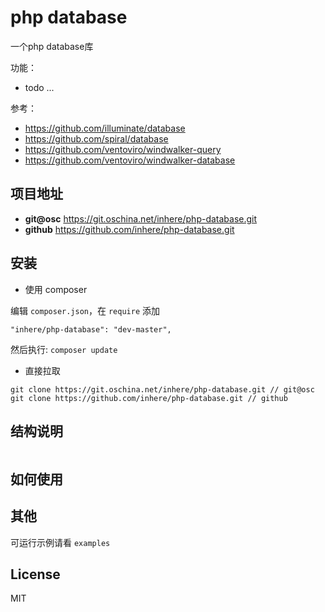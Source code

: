 # php database

一个php database库

功能：

- todo ...

参考：

- https://github.com/illuminate/database
- https://github.com/spiral/database
- https://github.com/ventoviro/windwalker-query
- https://github.com/ventoviro/windwalker-database

## 项目地址

- **git@osc** https://git.oschina.net/inhere/php-database.git
- **github** https://github.com/inhere/php-database.git

## 安装

- 使用 composer

编辑 `composer.json`，在 `require` 添加

```
"inhere/php-database": "dev-master",
```

然后执行: `composer update`

- 直接拉取

```
git clone https://git.oschina.net/inhere/php-database.git // git@osc
git clone https://github.com/inhere/php-database.git // github
```

## 结构说明

```text

```

## 如何使用


## 其他

可运行示例请看 `examples` 

## License

MIT
